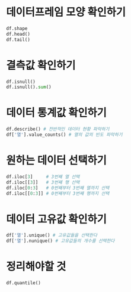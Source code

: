 # 데이터프레임 모양 확인하기
```python
df.shape
df.head()
df.tail()
```

# 결측값 확인하기
```python
df.isnull()
df.isnull().sum()
```


# 데이터 통계값 확인하기
```python
df.describe() # 전반적인 데이터 현황 파악하기
df['열'].value_counts() # 열의 값의 빈도 파악하기

```

# 원하는 데이터 선택하기
```python
df.iloc[3]     # 3번째 열 선택
df.iloc[[3]]   # 3번째 행 선택
df.iloc[0:3]   # 0번째부터 3번째 열까지 선택
df.iloc[[0:3]] # 0번째부터 3번째 행까지 선택

```
# 데이터 고유값 확인하기
```python
df['열'].unique() # 고유값들을 선택한다
df['열'].nunique() # 고유값들의 개수를 선택한다

```


# 정리해야할 것
```python
df.quantile()

```
